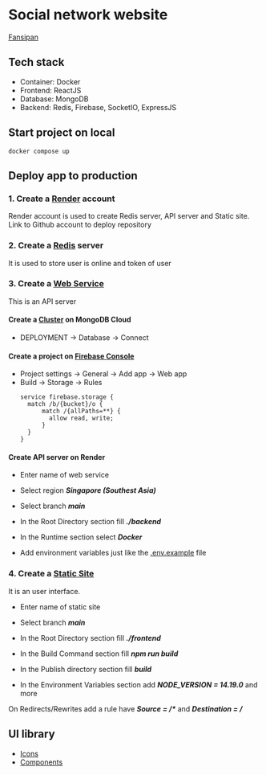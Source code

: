 # Social network website

[Fansipan](https://fansipan.onrender.com)

## Tech stack

- Container: Docker
- Frontend: ReactJS
- Database: MongoDB
- Backend: Redis, Firebase, SocketIO, ExpressJS

## Start project on local

```
docker compose up
```

## Deploy app to production

### 1. Create a [Render](https://dashboard.render.com) account

Render account is used to create Redis server, API server and Static site. Link to Github account to deploy repository

### 2. Create a [Redis](https://dashboard.render.com/new/redis) server

It is used to store user is online and token of user

### 3. Create a [Web Service](https://dashboard.render.com/create?type=web)

This is an API server

#### Create a [Cluster](https://cloud.mongodb.com/v2/63621662cbc81618094413f5#/clusters/edit?from=ctaClusterHeader) on MongoDB Cloud

- DEPLOYMENT -> Database -> Connect

#### Create a project on [Firebase Console](https://console.firebase.google.com/u/0/)

- Project settings -> General -> Add app -> Web app
- Build -> Storage -> Rules
  ```
  service firebase.storage {
    match /b/{bucket}/o {
        match /{allPaths=**} {
          allow read, write;
        }
    }
  }
  ```

#### Create API server on Render

- Enter name of web service

- Select region **_Singapore (Southest Asia)_**

- Select branch **_main_**

- In the Root Directory section fill **_./backend_**

- In the Runtime section select **_Docker_**

- Add environment variables just like the [.env.example](./backend/.env.example) file

### 4. Create a [Static Site](https://dashboard.render.com/select-repo?type=static)

It is an user interface.

- Enter name of static site

- Select branch **_main_**

- In the Root Directory section fill **_./frontend_**

- In the Build Command section fill **_npm run build_**

- In the Publish directory section fill **_build_**

- In the Environment Variables section add **_NODE_VERSION = 14.19.0_** and more

On Redirects/Rewrites add a rule have **_Source = /\*_** and **_Destination = /_**

## UI library

- [Icons](https://fontawesome.com/search)
- [Components](https://v4.mui.com/)
